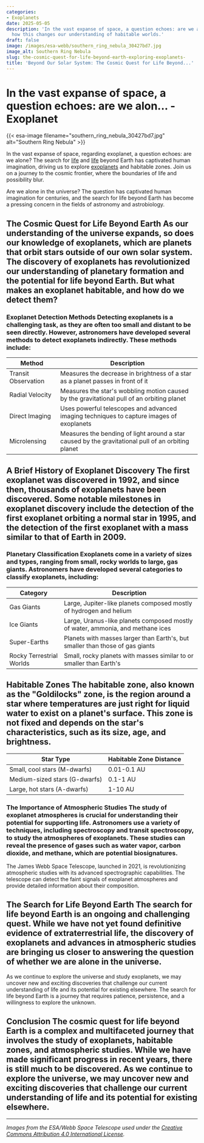 ```yaml
---
categories:
- Exoplanets
date: 2025-05-05
description: 'In the vast expanse of space, a question echoes: are we alone? Learn
  how this changes our understanding of habitable worlds.'
draft: false
image: /images/esa-webb/southern_ring_nebula_30427bd7.jpg
image_alt: Southern Ring Nebula
slug: the-cosmic-quest-for-life-beyond-earth-exploring-exoplanets-
title: 'Beyond Our Solar System: The Cosmic Quest for Life Beyond...'
---
```


# In the vast expanse of space, a question echoes: are we alon... - Exoplanet
{{< esa-image filename="southern_ring_nebula_30427bd7.jpg" alt="Southern Ring Nebula" >}}



In the vast expanse of space, regarding exoplanet, a question echoes: are we alone? The search for [life](/blog/the-exoplanet-revolution-our-quest-for-life-beyond-earth) and [life](/blog/exoplanet-habitability-and-the-quest-for-life-beyond-earth) beyond Earth has captivated human imagination, driving us to explore [exoplanets](/blog/exoplanets-and-the-search-for-life-beyond-earth) and habitable zones. Join us on a journey to the cosmic frontier, where the boundaries of life and possibility blur.

Are we alone in the universe? The question has captivated human imagination for centuries, and the search for life beyond Earth has become a pressing concern in the fields of astronomy and astrobiology.

 ## The Cosmic Quest for Life Beyond Earth As our understanding of the universe expands, so does our knowledge of exoplanets, which are planets that orbit stars outside of our own solar system. The discovery of exoplanets has revolutionized our understanding of planetary formation and the potential for life beyond Earth. But what makes an exoplanet habitable, and how do we detect them?

 ### Exoplanet Detection Methods Detecting exoplanets is a challenging task, as they are often too small and distant to be seen directly. However, astronomers have developed several methods to detect exoplanets indirectly. These methods include:

 | Method | Description |
| --- | --- |
| Transit Observation | Measures the decrease in brightness of a star as a planet passes in front of it |
| Radial Velocity | Measures the star's wobbling motion caused by the gravitational pull of an orbiting planet |
| Direct Imaging | Uses powerful telescopes and advanced imaging techniques to capture images of exoplanets |
| Microlensing | Measures the bending of light around a star caused by the gravitational pull of an orbiting planet | Each of these methods reveals different clues about a planet's size, regarding exoplanet, orbit, and potential environment. For example, transit observation can reveal a planet's size and orbit, while radial velocity can reveal a planet's mass.

 ## A Brief History of Exoplanet Discovery The first exoplanet was discovered in 1992, and since then, thousands of exoplanets have been discovered. Some notable milestones in exoplanet discovery include the detection of the first exoplanet orbiting a normal star in 1995, and the detection of the first exoplanet with a mass similar to that of Earth in 2009.

 ### Planetary Classification Exoplanets come in a variety of sizes and types, ranging from small, rocky worlds to large, gas giants. Astronomers have developed several categories to classify exoplanets, including:

 | Category | Description |
| --- | --- |
| Gas Giants | Large, Jupiter-like planets composed mostly of hydrogen and helium |
| Ice Giants | Large, Uranus-like planets composed mostly of water, ammonia, and methane ices |
| Super-Earths | Planets with masses larger than Earth's, but smaller than those of gas giants |
| Rocky Terrestrial Worlds | Small, rocky planets with masses similar to or smaller than Earth's | These categories are not rigidly defined and can overlap. However, they provide a useful framework for understanding the diversity of exoplanets and their potential for supporting life.

 ## Habitable Zones The habitable zone, also known as the "Goldilocks" zone, is the region around a star where temperatures are just right for liquid water to exist on a planet's surface. This zone is not fixed and depends on the star's characteristics, such as its size, age, and brightness.

 | Star Type | Habitable Zone Distance |
| --- | --- |
| Small, cool stars (M-dwarfs) | 0.01-0.1 AU |
| Medium-sized stars (G-dwarfs) | 0.1-1 AU |
| Large, hot stars (A-dwarfs) | 1-10 AU | A planet's habitability also depends on its own characteristics, such as its atmospheric composition, magnetic field, tectonic activity, and gravitational interactions with neighboring bodies.

 ### The Importance of Atmospheric Studies The study of exoplanet atmospheres is crucial for understanding their potential for supporting life. Astronomers use a variety of techniques, including spectroscopy and transit spectroscopy, to study the atmospheres of exoplanets. These studies can reveal the presence of gases such as water vapor, carbon dioxide, and methane, which are potential biosignatures.

 The James Webb Space Telescope, launched in 2021, is revolutionizing atmospheric studies with its advanced spectrographic capabilities. The telescope can detect the faint signals of exoplanet atmospheres and provide detailed information about their composition.

 ## The Search for Life Beyond Earth The search for life beyond Earth is an ongoing and challenging quest. While we have not yet found definitive evidence of extraterrestrial life, the discovery of exoplanets and advances in atmospheric studies are bringing us closer to answering the question of whether we are alone in the universe.

 As we continue to explore the universe and study exoplanets, we may uncover new and exciting discoveries that challenge our current understanding of life and its potential for existing elsewhere. The search for life beyond Earth is a journey that requires patience, persistence, and a willingness to explore the unknown.

 ## Conclusion The cosmic quest for life beyond Earth is a complex and multifaceted journey that involves the study of exoplanets, habitable zones, and atmospheric studies. While we have made significant progress in recent years, there is still much to be discovered. As we continue to explore the universe, we may uncover new and exciting discoveries that challenge our current understanding of life and its potential for existing elsewhere.

---

*Images from the ESA/Webb Space Telescope used under the [Creative Commons Attribution 4.0 International License](https://creativecommons.org/licenses/by/4.0).*